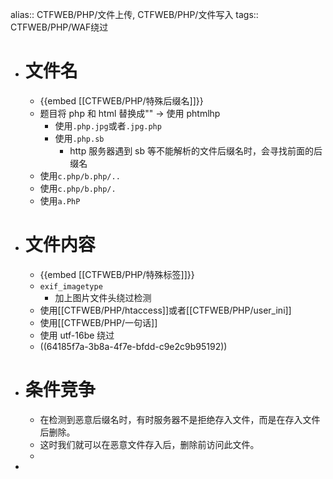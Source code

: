 alias:: CTFWEB/PHP/文件上传, CTFWEB/PHP/文件写入
tags:: CTFWEB/PHP/WAF绕过

- # 文件名
	- {{embed [[CTFWEB/PHP/特殊后缀名]]}}
	- 题目将 php 和 html 替换成"" -> 使用 phtmlhp
		- 使用`.php.jpg`或者`.jpg.php`
		- 使用`.php.sb`
			- http 服务器遇到 sb 等不能解析的文件后缀名时，会寻找前面的后缀名
	- 使用`c.php/b.php/..`
	- 使用`c.php/b.php/.`
	- 使用`a.PhP`
- # 文件内容
	- {{embed [[CTFWEB/PHP/特殊标签]]}}
	- `exif_imagetype`
		- 加上图片文件头绕过检测
	- 使用[[CTFWEB/PHP/htaccess]]或者[[CTFWEB/PHP/user_ini]]
	- 使用[[CTFWEB/PHP/一句话]]
	- 使用 utf-16be 绕过
	- ((64185f7a-3b8a-4f7e-bfdd-c9e2c9b95192))
- # 条件竞争
	- 在检测到恶意后缀名时，有时服务器不是拒绝存入文件，而是在存入文件后删除。
	- 这时我们就可以在恶意文件存入后，删除前访问此文件。
	-
-